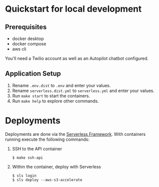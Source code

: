 # Quickstart for local development

## Prerequisites

- docker desktop
- docker compose
- aws cli

You'll need a Twilio account as well as an Autopilot chatbot configured.

## Application Setup

1. Rename `.env.dist` to `.env` and enter your values.
1. Rename `serverless.dist.yml` to `serverless.yml` and enter your values.
1. Run `make start` to start the containers.
1. Run `make help` to explore other commands.

# Deployments

Deployments are done via the [Serverless Framework](https://www.serverless.com/). With 
containers running execute the following commands:

1. SSH to the API container

    ```
    $ make ssh-api
    ```

1. Within the container, deploy with Serverless

    ```
    $ sls login
    $ sls deploy --aws-s3-accelerate
    ```